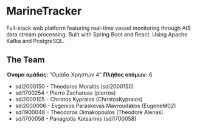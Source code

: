 # MarineTracker
Full-stack web platform featuring real-time vessel monitoring through AIS data stream processing. Built with Spring Boot and React. Using Apache Kafka and PostgreSQL.

## The Team 
**Όνομα ομάδας:** "Ομάδα Χρηστών 4"
**Πλήθος ατόμων:** 6
- sdi2000150 - Theodoros Moraitis (sdi2000150)
- sdi1700254 - Pierro Zachareas (plerros)
- sdi2000105 - Christos Kypraios (ChristosKypraios)
- sdi2000006 - Evgenios Paraskevas Mavroudakos (EugeneM02)
- sdi1900048 - Theodoros Dimakopoulos (Theodore Alenas)
- sdi1700058 - Panagiotis Kotsarinis (sdi1700058)
